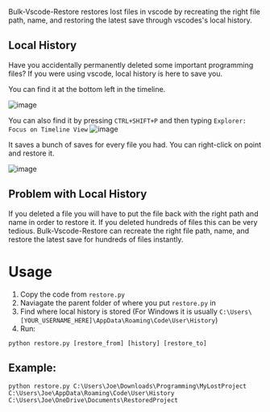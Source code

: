 Bulk-Vscode-Restore restores lost files in vscode by recreating the right file path, name, and restoring the latest save through vscodes's local history.

## Local History

Have you accidentally permanently deleted some important programming files? If you were using vscode, local history is here to save you.

You can find it at the bottom left in the timeline.

![image](https://github.com/PythonDominator/Bulk-Vscode-Restore/assets/102424561/de35b462-dc50-402e-82b6-dfec0c276a24)

You can also find it by pressing `CTRL+SHIFT+P` and then typing `Explorer: Focus on Timeline View`
![image](https://github.com/PythonDominator/Bulk-Vscode-Restore/assets/102424561/2928731c-922f-4942-8ef3-077094e62a66)

It saves a bunch of saves for every file you had. You can right-click on point and restore it.

![image](https://github.com/PythonDominator/Bulk-Vscode-Restore/assets/102424561/0507c034-c40b-4a5b-821f-ce533c906989)

## Problem with Local History
If you deleted a file you will have to put the file back with the right path and name in order to restore it. If you deleted hundreds of files this can be very tedious. Bulk-Vscode-Restore can recreate the right file path, name, and restore the latest save for hundreds of files instantly.

# Usage
1. Copy the code from `restore.py`
2. Naviagate the parent folder of where you put `restore.py` in
3. Find where local history is stored (For Windows it is usually `C:\Users\[YOUR_USERNAME_HERE]\AppData\Roaming\Code\User\History`)
4. Run:
```
python restore.py [restore_from] [history] [restore_to]
```
   
## Example:
```
python restore.py C:\Users\Joe\Downloads\Programming\MyLostProject C:\Users\Joe\AppData\Roaming\Code\User\History C:\Users\Joe\OneDrive\Documents\RestoredProject
```
